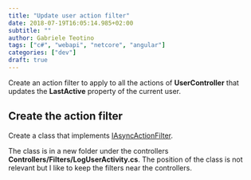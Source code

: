 ```yaml
---
title: "Update user action filter"
date: 2018-07-19T16:05:14.985+02:00
subtitle: ""
author: Gabriele Teotino
tags: ["c#", "webapi", "netcore", "angular"]
categories: ["dev"]
draft: true
---
```


Create an action filter to apply to all the actions of **UserController** that updates the **LastActive** property of the current user.

<!--more-->

## Create the action filter

Create a class that implements [IAsyncActionFilter](https://docs.microsoft.com/en-us/dotnet/api/microsoft.aspnetcore.mvc.filters.iasyncactionfilter?view=aspnetcore-2.1).

The class is in a new folder under the controllers **Controllers/Filters/LogUserActivity.cs**. The position of the class is not relevant but I like to keep the filters near the controllers.

```csharp

```
